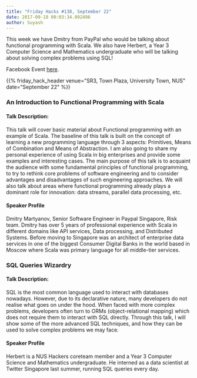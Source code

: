 ```yaml
---
title: "Friday Hacks #138, September 22"
date: 2017-09-18 00:03:34.092496
author: Suyash
---
```


This week we have Dmitry from PayPal who would be talking about functional programming with Scala. We also have Herbert, a Year 3 Computer Science and Mathematics undergraduate who will be talking about solving complex problems using SQL!

Facebook Event [here](https://www.facebook.com/events/118701905463190/).

{{% friday_hack_header venue="SR3, Town Plaza, University Town, NUS" date="September 22" %}}

### An Introduction to Functional Programming with Scala

#### Talk Description:

This talk will cover basic material about Functional programming with an example of Scala. The baseline of this talk is built on the concept of learning a new programming language through 3 aspects: Primitives, Means of Combination and Means of Abstraction. I am also going to share my personal experience of using Scala in big enterprises and provide some examples and interesting cases. The main purpose of this talk is to acquaint the audience with some fundamental principles of functional programming, to try to rethink core problems of software engineering and to consider advantages and disadvantages of such engineering approaches. We will also talk about areas where functional programming already plays a dominant role for innovation: data streams, parallel data processing, etc.

#### Speaker Profile

Dmitry Martyanov, Senior Software Engineer in Paypal Singapore,  Risk team. Dmitry has over 5 years of professional experience with Scala in different domains like API services, Data processing, and Distributed Systems. Before moving to Singapore was an architect of enterprise data services in one of the biggest Consumer Digital Banks in the world based in Moscow where Scala was primary language for all middle-tier services.


### SQL Queries Wizardry

#### Talk Description:

SQL is the most common language used to interact with databases nowadays. However, due to its declarative nature, many developers do not realise what goes on under the hood. When faced with more complex problems, developers often turn to ORMs (object-relational mapping) which does not require them to interact with SQL directly. Through this talk, I will show some of the more advanced SQL techniques, and how they can be used to solve complex problems we may face.

#### Speaker Profile

Herbert is a NUS Hackers coreteam member and a Year 3 Computer Science and Mathematics undergraduate. He interned as a data scientist at Twitter Singapore last summer, running SQL queries every day.
